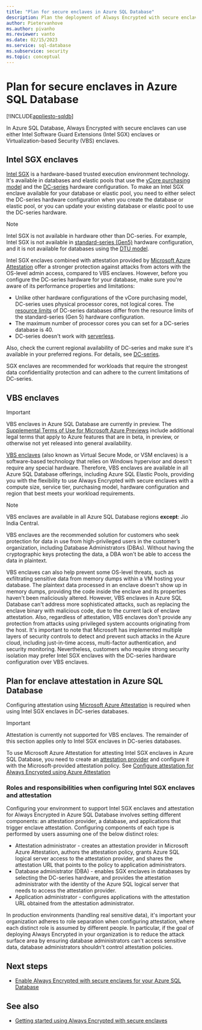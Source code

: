 ```yaml
---
title: "Plan for secure enclaves in Azure SQL Database"
description: Plan the deployment of Always Encrypted with secure enclaves in Azure SQL Database.
author: Pietervanhove
ms.author: pivanho
ms.reviewer: vanto
ms.date: 02/15/2023
ms.service: sql-database
ms.subservice: security
ms.topic: conceptual
---
```


# Plan for secure enclaves in Azure SQL Database

[!INCLUDE[appliesto-sqldb](../includes/appliesto-sqldb.md)]

In Azure SQL Database, Always Encrypted with secure enclaves can use either Intel Software Guard Extensions (Intel SGX) enclaves or Virtualization-based Security (VBS) enclaves.

## Intel SGX enclaves

[Intel SGX](https://www.intel.com/content/www/us/en/architecture-and-technology/software-guard-extensions.html) is a hardware-based trusted execution environment technology. It's available in databases and elastic pools that use the [vCore purchasing model](service-tiers-sql-database-vcore.md) and the [DC-series](service-tiers-sql-database-vcore.md?#dc-series) hardware configuration. To make an Intel SGX enclave available for your database or elastic pool, you need to either select the DC-series hardware configuration when you create the database or elastic pool, or you can update your existing database or elastic pool to use the DC-series hardware.

> [!NOTE]
> Intel SGX is not available in hardware other than DC-series. For example, Intel SGX is not available in [standard-series (Gen5)](service-tiers-sql-database-vcore.md#standard-series-gen5) hardware configuration, and it is not available for databases using the [DTU model](service-tiers-dtu.md).

Intel SGX enclaves combined with attestation provided by [Microsoft Azure Attestation](/sql/relational-databases/security/encryption/always-encrypted-enclaves#secure-enclave-attestation) offer a stronger protection against attacks from actors with the OS-level admin access, compared to VBS enclaves. However, before you configure the DC-series hardware for your database, make sure you're aware of its performance properties and limitations:

- Unlike other hardware configurations of the vCore purchasing model, DC-series uses physical processor cores, not logical cores. The [resource limits](service-tiers-vcore.md#resource-limits) of DC-series databases differ from the resource limits of the standard-series (Gen 5) hardware configuration.
- The maximum number of processor cores you can set for a DC-series database is 40.
- DC-series doesn't work with [serverless](serverless-tier-overview.md).

Also, check the current regional availability of DC-series and make sure it's available in your preferred regions. For details, see [DC-series](service-tiers-sql-database-vcore.md#dc-series).

SGX enclaves are recommended for workloads that require the strongest data confidentiality protection and can adhere to the current limitations of DC-series.

## VBS enclaves

> [!IMPORTANT]
> VBS enclaves in Azure SQL Database are currently in preview. The [Supplemental Terms of Use for Microsoft Azure Previews](https://azure.microsoft.com/support/legal/preview-supplemental-terms/) include additional legal terms that apply to Azure features that are in beta, in preview, or otherwise not yet released into general availability.

[VBS enclaves](https://www.microsoft.com/security/blog/2018/06/05/virtualization-based-security-vbs-memory-enclaves-data-protection-through-isolation/) (also known as Virtual Secure Mode, or VSM enclaves) is a software-based technology that relies on Windows hypervisor and doesn't require any special hardware. Therefore, VBS enclaves are available in all Azure SQL Database offerings, including Azure SQL Elastic Pools, providing you with the flexibility to use Always Encrypted with secure enclaves with a compute size, service tier, purchasing model, hardware configuration and region that best meets your workload requirements.

> [!NOTE]
> VBS enclaves are available in all Azure SQL Database regions **except**: Jio India Central.

VBS enclaves are the recommended solution for customers who seek protection for data in use from high-privileged users in the customer’s organization, including Database Administrators (DBAs). Without having the cryptographic keys protecting the data, a DBA won't be able to access the data in plaintext.

VBS enclaves can also help prevent some OS-level threats, such as exfiltrating sensitive data from memory dumps within a VM hosting your database. The plaintext data processed in an enclave doesn't show up in memory dumps, providing the code inside the enclave and its properties haven't been maliciously altered. However, VBS enclaves in Azure SQL Database can't address more sophisticated attacks, such as replacing the enclave binary with malicious code, due to the current lack of enclave attestation. Also, regardless of attestation, VBS enclaves don't provide any protection from attacks using privileged system accounts originating from the host. It's important to note that Microsoft has implemented multiple layers of security controls to detect and prevent such attacks in the Azure cloud, including just-in-time access, multi-factor authentication, and security monitoring. Nevertheless, customers who require strong security isolation may prefer Intel SGX enclaves with the DC-series hardware configuration over VBS enclaves.

## Plan for enclave attestation in Azure SQL Database

Configuring attestation using [Microsoft Azure Attestation](/azure/attestation/overview) is required when using Intel SGX enclaves in DC-series databases.

> [!IMPORTANT]
> Attestation is currently not supported for VBS enclaves. The remainder of this section applies only to Intel SGX enclaves in DC-series databases.

To use Microsoft Azure Attestation for attesting Intel SGX enclaves in Azure SQL Database, you need to create an [attestation provider](/azure/attestation/basic-concepts#attestation-provider) and configure it with the Microsoft-provided attestation policy. See [Configure attestation for Always Encrypted using Azure Attestation](always-encrypted-enclaves-configure-attestation.md)

### Roles and responsibilities when configuring Intel SGX enclaves and attestation

Configuring your environment to support Intel SGX enclaves and attestation for Always Encrypted in Azure SQL Database involves setting different components: an attestation provider, a database, and applications that trigger enclave attestation. Configuring components of each type is performed by users assuming one of the below distinct roles:

- Attestation administrator - creates an attestation provider in Microsoft Azure Attestation, authors the attestation policy, grants Azure SQL logical server access to the attestation provider, and shares the attestation URL that points to the policy to application administrators.
- Database administrator (DBA) - enables SGX enclaves in databases by selecting the DC-series hardware, and provides the attestation administrator with the identity of the Azure SQL logical server that needs to access the attestation provider.
- Application administrator - configures applications with the attestation URL obtained from the attestation administrator.

In production environments (handling real sensitive data), it's important your organization adheres to role separation when configuring attestation, where each distinct role is assumed by different people. In particular, if the goal of deploying Always Encrypted in your organization is to reduce the attack surface area by ensuring database administrators can't access sensitive data, database administrators shouldn't control attestation policies.

## Next steps

- [Enable Always Encrypted with secure enclaves for your Azure SQL Database](always-encrypted-enclaves-enable.md)

## See also

- [Getting started using Always Encrypted with secure enclaves](always-encrypted-enclaves-getting-started.md)
